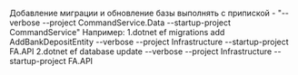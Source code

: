 Добавление миграции и обновление базы выполнять с припиской - "--verbose --project CommandService.Data   --startup-project CommandService"
Например: 
    1.dotnet ef migrations add AddBankDepositEntity --verbose --project Infrastructure --startup-project FA.API
    2.dotnet ef database update --verbose --project Infrastructure --startup-project FA.API
